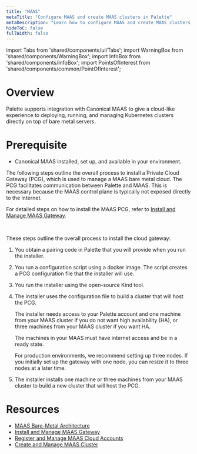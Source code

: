 ```yaml
---
title: "MAAS"
metaTitle: "Configure MAAS and create MAAS clusters in Palette"
metaDescription: "Learn how to configure MAAS and create MAAS clusters in Palette"
hideToC: false
fullWidth: false
---
```


import Tabs from 'shared/components/ui/Tabs';
import WarningBox from 'shared/components/WarningBox';
import InfoBox from 'shared/components/InfoBox';
import PointsOfInterest from 'shared/components/common/PointOfInterest';

# Overview

Palette supports integration with Canonical MAAS to give a cloud-like experience to deploying, running, and managing Kubernetes clusters directly on top of bare metal servers.

# Prerequisite

- Canonical MAAS installed, set up, and available in your environment.

The following steps outline the overall process to install a Private Cloud Gateway (PCG), which is used to manage a MAAS bare metal cloud. The PCG facilitates communication between Palette and MAAS. This is necessary because the MAAS control plane is typically not exposed directly to the internet. 

For detailed steps on how to install the MAAS PCG, refer to [Install and Manage MAAS Gateway](/clusters/data-center/maas/install-manage-maas-pcg).

<br />

These steps outline the overall process to install the cloud gateway:
<br />

1. You obtain a pairing code in Palette that you will provide when you run the installer.


2. You run a configuration script using a docker image. The script creates a PCG configuration file that the installer will use.


3. You run the installer using the open-source Kind tool. 


4. The installer uses the configuration file to build a cluster that will host the PCG.

    The installer needs access to your Palette account and one machine from your MAAS cluster if you do not want high availability (HA), or three machines from your MAAS cluster if you want HA.

    The machines in your MAAS must have internet access and be in a ready state.
    <br />

    <InfoBox>

    For production environments, we recommend setting up three nodes. If you initially set up the gateway with one node, you can resize it to three nodes at a later time. 

    </InfoBox>

5. The installer installs one machine or three machines from your MAAS cluster to build a new cluster that will host the PCG.



# Resources

- [MAAS Bare-Metal Architecture](/clusters/data-center/maas/architecture)
- [Install and Manage MAAS Gateway](/clusters/data-center/maas/install-manage-maas-pcg)
- [Register and Manage MAAS Cloud Accounts](/clusters/data-center/maas/register-manage-maas-cloud-accounts)
- [Create and Manage MAAS Cluster](/clusters/data-center/maas/create-manage-maas-cluster)


<br />
<br />
